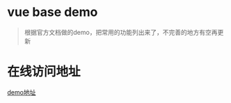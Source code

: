 # vue base demo
<blockquote>
<p>根据官方文档做的demo，把常用的功能列出来了，不完善的地方有空再更新</p>
</blockquote>

# 在线访问地址
<p><a href="http://www.ftc20.com/demo/vue-base-demo/#/" rel="nofollow">demo地址</a></p>


